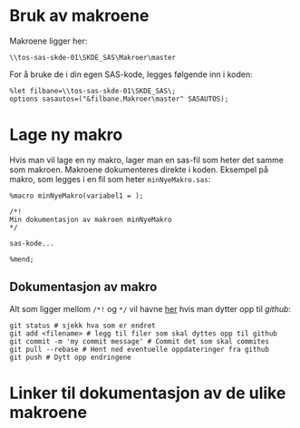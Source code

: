 # Bruk av makroene

Makroene ligger her:
```
\\tos-sas-skde-01\SKDE_SAS\Makroer\master
```
For å bruke de i din egen SAS-kode, legges følgende inn i koden:
```
%let filbane=\\tos-sas-skde-01\SKDE_SAS\;
options sasautos=("&filbane.Makroer\master" SASAUTOS);
```

# Lage ny makro

Hvis man vil lage en ny makro, lager man en sas-fil som heter det samme som makroen. Makroene dokumenteres direkte i koden. Eksempel på makro, som legges i en fil som heter `minNyeMakro.sas`:
```
%macro minNyeMakro(variabel1 = );

/*!
Min dokumentasjon av makroen minNyeMakro
*/

sas-kode...

%mend;
```

## Dokumentasjon av makro

Alt som ligger mellom `/*!` og `*/` vil havne [her](http://skde-analyse.github.io/sas_macroer/) hvis man dytter opp til *github*:
```
git status # sjekk hva som er endret
git add <filename> # legg til filer som skal dyttes opp til github 
git commit -m 'my commit message' # Commit det som skal commites
git pull --rebase # Hent ned eventuelle oppdateringer fra github
git push # Dytt opp endringene
```

# Linker til dokumentasjon av de ulike makroene

